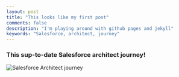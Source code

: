 ```yaml
---
layout: post
title: "This looks like my first post"
comments: false
description: "I'm playing around with github pages and jekyll"
keywords: "Salesforce, architect, journey"
---
```


### This sup-to-date Salesforce architect journey!

![Salesforce Architect journey](https://developer.salesforce.com/resources2/certification-site/images/roles/2019-09_CTA-Pyramid-Explorations_FINAL-Characters.png)


